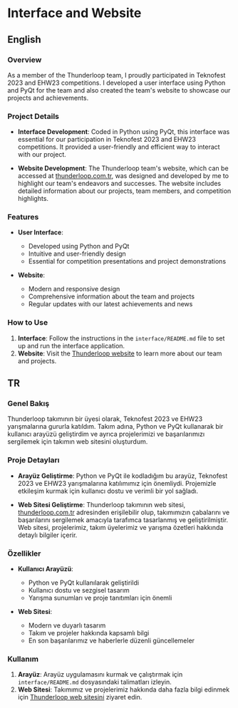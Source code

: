 # Interface and Website

## English

### Overview

As a member of the Thunderloop team, I proudly participated in Teknofest 2023 and EHW23 competitions. I developed a user interface using Python and PyQt for the team and also created the team's website to showcase our projects and achievements.

### Project Details

- **Interface Development**: Coded in Python using PyQt, this interface was essential for our participation in Teknofest 2023 and EHW23 competitions. It provided a user-friendly and efficient way to interact with our project.
  
- **Website Development**: The Thunderloop team's website, which can be accessed at [thunderloop.com.tr](http://www.thunderloop.com.tr/), was designed and developed by me to highlight our team's endeavors and successes. The website includes detailed information about our projects, team members, and competition highlights.

### Features

- **User Interface**: 
  - Developed using Python and PyQt
  - Intuitive and user-friendly design
  - Essential for competition presentations and project demonstrations

- **Website**: 
  - Modern and responsive design
  - Comprehensive information about the team and projects
  - Regular updates with our latest achievements and news

### How to Use

1. **Interface**: Follow the instructions in the `interface/README.md` file to set up and run the interface application.
2. **Website**: Visit the [Thunderloop website](http://www.thunderloop.com.tr/) to learn more about our team and projects.


## TR
### Genel Bakış

Thunderloop takımının bir üyesi olarak, Teknofest 2023 ve EHW23 yarışmalarına gururla katıldım. Takım adına, Python ve PyQt kullanarak bir kullanıcı arayüzü geliştirdim ve ayrıca projelerimizi ve başarılarımızı sergilemek için takımın web sitesini oluşturdum.

### Proje Detayları

- **Arayüz Geliştirme**: Python ve PyQt ile kodladığım bu arayüz, Teknofest 2023 ve EHW23 yarışmalarına katılımımız için önemliydi. Projemizle etkileşim kurmak için kullanıcı dostu ve verimli bir yol sağladı.
  
- **Web Sitesi Geliştirme**: Thunderloop takımının web sitesi, [thunderloop.com.tr](http://www.thunderloop.com.tr/) adresinden erişilebilir olup, takımımızın çabalarını ve başarılarını sergilemek amacıyla tarafımca tasarlanmış ve geliştirilmiştir. Web sitesi, projelerimiz, takım üyelerimiz ve yarışma özetleri hakkında detaylı bilgiler içerir.

### Özellikler

- **Kullanıcı Arayüzü**: 
  - Python ve PyQt kullanılarak geliştirildi
  - Kullanıcı dostu ve sezgisel tasarım
  - Yarışma sunumları ve proje tanıtımları için önemli

- **Web Sitesi**: 
  - Modern ve duyarlı tasarım
  - Takım ve projeler hakkında kapsamlı bilgi
  - En son başarılarımız ve haberlerle düzenli güncellemeler

### Kullanım

1. **Arayüz**: Arayüz uygulamasını kurmak ve çalıştırmak için `interface/README.md` dosyasındaki talimatları izleyin.
2. **Web Sitesi**: Takımımız ve projelerimiz hakkında daha fazla bilgi edinmek için [Thunderloop web sitesini](http://www.thunderloop.com.tr/) ziyaret edin.


